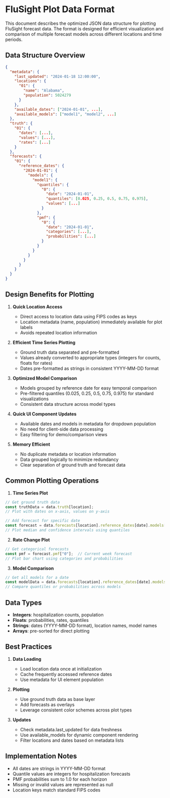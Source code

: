 # FluSight Plot Data Format

This document describes the optimized JSON data structure for plotting FluSight forecast data. The format is designed for efficient visualization and comparison of multiple forecast models across different locations and time periods.

## Data Structure Overview

```json
{
  "metadata": {
    "last_updated": "2024-01-18 12:00:00",
    "locations": {
      "01": {
        "name": "Alabama",
        "population": 5024279
      }
    },
    "available_dates": ["2024-01-01", ...],
    "available_models": ["model1", "model2", ...]
  },
  "truth": {
    "01": {
      "dates": [...],
      "values": [...],
      "rates": [...]
    }
  },
  "forecasts": {
    "01": {
      "reference_dates": {
        "2024-01-01": {
          "models": {
            "model1": {
              "quantiles": {
                "0": {
                  "date": "2024-01-01",
                  "quantiles": [0.025, 0.25, 0.5, 0.75, 0.975],
                  "values": [...]
                }
              },
              "pmf": {
                "0": {
                  "date": "2024-01-01",
                  "categories": [...],
                  "probabilities": [...]
                }
              }
            }
          }
        }
      }
    }
  }
}
```

## Design Benefits for Plotting

1. **Quick Location Access**
   - Direct access to location data using FIPS codes as keys
   - Location metadata (name, population) immediately available for plot labels
   - Avoids repeated location information

2. **Efficient Time Series Plotting**
   - Ground truth data separated and pre-formatted
   - Values already converted to appropriate types (integers for counts, floats for rates)
   - Dates pre-formatted as strings in consistent YYYY-MM-DD format

3. **Optimized Model Comparison**
   - Models grouped by reference date for easy temporal comparison
   - Pre-filtered quantiles (0.025, 0.25, 0.5, 0.75, 0.975) for standard visualizations
   - Consistent data structure across model types

4. **Quick UI Component Updates**
   - Available dates and models in metadata for dropdown population
   - No need for client-side data processing
   - Easy filtering for demo/comparison views

5. **Memory Efficient**
   - No duplicate metadata or location information
   - Data grouped logically to minimize redundancy
   - Clear separation of ground truth and forecast data

## Common Plotting Operations

1. **Time Series Plot**
```javascript
// Get ground truth data
const truthData = data.truth[location];
// Plot with dates on x-axis, values on y-axis

// Add forecast for specific date
const forecast = data.forecasts[location].reference_dates[date].models[model];
// Plot median and confidence intervals using quantiles
```

2. **Rate Change Plot**
```javascript
// Get categorical forecasts
const pmf = forecast.pmf["0"];  // Current week forecast
// Plot bar chart using categories and probabilities
```

3. **Model Comparison**
```javascript
// Get all models for a date
const modelData = data.forecasts[location].reference_dates[date].models;
// Compare quantiles or probabilities across models
```

## Data Types

- **Integers**: hospitalization counts, population
- **Floats**: probabilities, rates, quantiles
- **Strings**: dates (YYYY-MM-DD format), location names, model names
- **Arrays**: pre-sorted for direct plotting

## Best Practices

1. **Data Loading**
   - Load location data once at initialization
   - Cache frequently accessed reference dates
   - Use metadata for UI element population

2. **Plotting**
   - Use ground truth data as base layer
   - Add forecasts as overlays
   - Leverage consistent color schemes across plot types

3. **Updates**
   - Check metadata.last_updated for data freshness
   - Use available_models for dynamic component rendering
   - Filter locations and dates based on metadata lists

## Implementation Notes

- All dates are strings in YYYY-MM-DD format
- Quantile values are integers for hospitalization forecasts
- PMF probabilities sum to 1.0 for each horizon
- Missing or invalid values are represented as null
- Location keys match standard FIPS codes